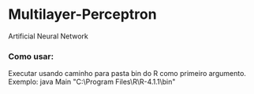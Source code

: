 # Multilayer-Perceptron
Artificial Neural Network


### Como usar:

Executar usando caminho para pasta bin do R como primeiro argumento. Exemplo: java Main "C:\Program Files\R\R-4.1.1\bin"
